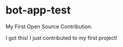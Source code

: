 # bot-app-test
My First Open Source Contribution.

I got this! I just contributed to my first project!
